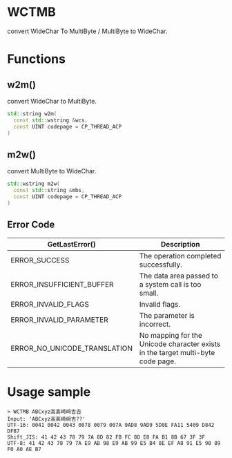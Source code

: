 ﻿# WCTMB
convert WideChar To MultiByte / MultiByte to WideChar.

# Functions

## w2m()
convert WideChar to MultiByte.
```cpp
std::string w2m(
  const std::wstring &wcs,
  const UINT codepage = CP_THREAD_ACP 
)
```

## m2w()
convert MultiByte to WideChar.
```cpp
std::wstring m2w(
  const std::string &mbs,
  const UINT codepage = CP_THREAD_ACP 
)
```

## Error Code
| GetLastError()               | Description                                           |
| ---------------------------- | ------------------------------------------------------------------------------- |
| ERROR_SUCCESS                | The operation completed successfully.                                           |
| ERROR_INSUFFICIENT_BUFFER    | The data area passed to a system call is too small.                             |
| ERROR_INVALID_FLAGS          | Invalid flags.                                                                  |
| ERROR_INVALID_PARAMETER      | The parameter is incorrect.                                                     |
| ERROR_NO_UNICODE_TRANSLATION | No mapping for the Unicode character exists in the target multi-byte code page. |

# Usage sample
```
> WCTMB ABCxyz高髙崎﨑吉𠮷
Input: 'ABCxyz高髙崎﨑吉??'
UTF-16: 0041 0042 0043 0078 0079 007A 9AD8 9AD9 5D0E FA11 5409 D842 DFB7
Shift_JIS: 41 42 43 78 79 7A 8D 82 FB FC 8D E8 FA B1 8B 67 3F 3F
UTF-8: 41 42 43 78 79 7A E9 AB 98 E9 AB 99 E5 B4 8E EF A8 91 E5 90 89 F0 A0 AE B7
```
